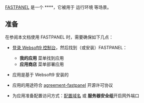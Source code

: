 [FASTPANEL](https://fastpanel.direct/) 是一个 ****，它被用于 运行环境  等场景。



## 准备

在参阅本文档使用 FASTPANEL 时，需要确保如下几点：

- [登录 Websoft9 控制台](./login-console)，然后找到（或安装）FASTPANEL：
  - **我的应用** 菜单找到应用 
  - **应用商店** 菜单部署应用

- 应用是基于 Websoft9 安装的


- 应用的用途符合 [agreement-fastpanel](https://fastpanel.direct/assets/docs/agreement_en.pdf) 开源许可协议


- 为应用准备配置访问方式：[配置域名](./domain-set) 或 **服务器安全组**开启网外端口